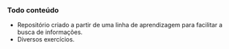### Todo conteúdo 

- Repositório criado a partir de uma linha de aprendizagem para facilitar a busca de informações.
- Diversos exercícios.
